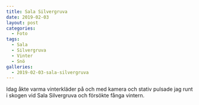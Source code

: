 ```yaml
---
title: Sala Silvergruva
date: 2019-02-03
layout: post
categories:
  - Foto
tags:
  - Sala
  - Silvergruva
  - Vinter
  - Snö
galleries:
  - 2019-02-03-sala-silvergruva
---
```


Idag åkte varma vinterkläder på och med kamera och stativ pulsade jag runt i skogen vid Sala Silvergruva och försökte fånga vintern.

